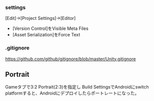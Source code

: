 
### settings
[Edit]->[Project Settings]->[Editor]
* [Version Control]をVisible Meta Files
* [Asset Serialization]をForce Text

### .gitignore
https://github.com/github/gitignore/blob/master/Unity.gitignore

## Portrait
Gameタブで3:2 Portrait(2:3)を指定し
Build SettingsでAndroidにswitch platformすると、Androidにデプロイしたらポートレートになった。